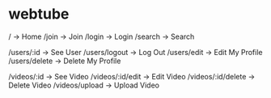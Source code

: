 # webtube

/ -> Home
/join -> Join
/login -> Login
/search -> Search

/users/:id -> See User
/users/logout -> Log Out
/users/edit -> Edit My Profile
/users/delete -> Delete My Profile

/videos/:id -> See Video 
/videos/:id/edit -> Edit Video 
/videos/:id/delete -> Delete Video 
/videos/upload -> Upload Video 
